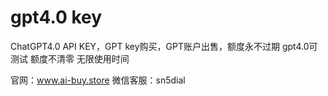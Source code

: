 # gpt4.0 key
ChatGPT4.0 API KEY，GPT key购买，GPT账户出售，额度永不过期
gpt4.0可测试 额度不清零 无限使用时间

官网：www.ai-buy.store
微信客服：sn5dial
